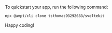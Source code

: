 To quickstart your app, run the following command: 

```bash
npx @ampt/cli clone tsthomas93292633/sveltekit
```

Happy coding!
